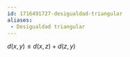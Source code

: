 ```yaml
---
id: 1716491727-desigualdad-triangular
aliases:
 - Desigualdad triangular
---
```



$d(x,y) \leq d(x,z) + d(z,y)$
